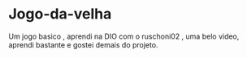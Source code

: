# Jogo-da-velha
Um jogo basico , aprendi na DIO  com o ruschoni02 , uma belo video, aprendi bastante e gostei demais do projeto.
